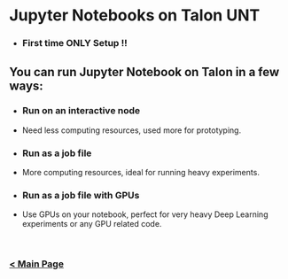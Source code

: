 # Jupyter Notebooks on Talon UNT

* ### First time ONLY Setup !!

## You can run Jupyter Notebook on Talon in a few ways:

* ### Run on an interactive node 
 * Need less computing resources, used more for prototyping.

* ### Run as a job file
 * More computing resources, ideal for running heavy experiments.

* ### Run as a job file with GPUs
 * Use GPUs on your notebook, perfect for very heavy Deep Learning experiments or any GPU related code.


<br/>

### [< Main Page](https://github.com/gmihaila/unt_hpc)
